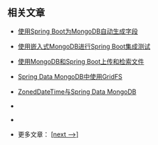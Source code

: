 ## 相关文章

- [使用Spring Boot为MongoDB自动生成字段](docs/使用SpringBoot为MongoDB自动生成字段.md)
- [使用嵌入式MongoDB进行Spring Boot集成测试](docs/使用嵌入式MongoDB进行SpringBoot集成测试.md)
- [使用MongoDB和Spring Boot上传和检索文件](docs/使用MongoDB和SpringBoot上传和检索文件.md)
- [Spring Data MongoDB中使用GridFS](docs/SpringData-MongoDB中的GridFS.md)
- [ZonedDateTime与Spring Data MongoDB](docs/ZonedDateTime与SpringData-MongoDB.md)
- []()
- []()

- 更多文章： [[next -->]](../spring-boot-persistence-mongodb-2/README.md)